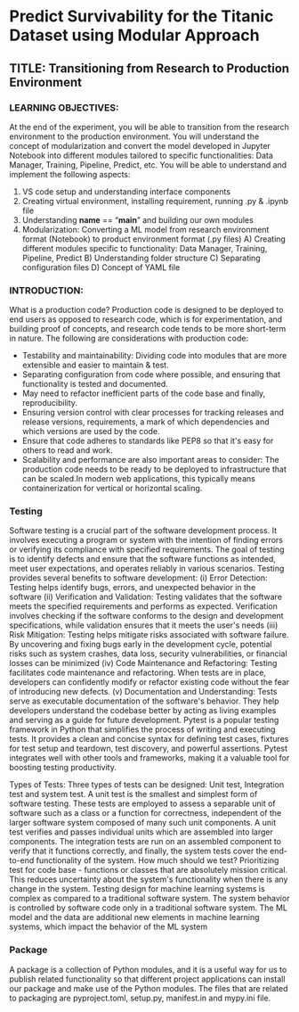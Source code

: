 # Predict Survivability for the Titanic Dataset using Modular Approach

## TITLE: Transitioning from Research to Production Environment

### LEARNING OBJECTIVES:
At the end of the experiment, you will be able to transition from the research environment to the
production environment. You will understand the concept of modularization and convert the
model developed in Jupyter Notebook into different modules tailored to specific functionalities:
Data Manager, Training, Pipeline, Predict, etc.
You will be able to understand and implement the following aspects:
1. VS code setup and understanding interface components
2. Creating virtual environment, installing requirement, running .py & .ipynb file
3. Understanding __name__ == “__main__” and building our own modules
4. Modularization: Converting a ML model from research environment format (Notebook)
to product environment format (.py files)
A) Creating different modules specific to functionality: Data Manager, Training,
Pipeline, Predict
B) Understanding folder structure
C) Separating configuration files
D) Concept of YAML file

### INTRODUCTION:
What is a production code?
Production code is designed to be deployed to end users as opposed to research code,
which is for experimentation, and building proof of concepts, and research code tends to
be more short-term in nature.
The following are considerations with production code:
- Testability and maintainability: Dividing code into modules that are more
extensible and easier to maintain & test.
- Separating configuration from code where possible, and ensuring that functionality
is tested and documented.
- May need to refactor inefficient parts of the code base and finally, reproducibility.
- Ensuring version control with clear processes for tracking releases and release
versions, requirements, a mark of which dependencies and which versions are used
by the code.
- Ensure that code adheres to standards like PEP8 so that it's easy for others to read
and work.
- Scalability and performance are also important areas to consider: The production
code needs to be ready to be deployed to infrastructure that can be scaled.In modern web applications, this typically means containerization for vertical or
horizontal scaling.

### Testing
Software testing is a crucial part of the software development process. It
involves executing a program or system with the intention of finding errors or verifying
its compliance with specified requirements. The goal of testing is to identify defects and
ensure that the software functions as intended, meet user expectations, and operates
reliably in various scenarios.
Testing provides several benefits to software development:
(i) Error Detection: Testing helps identify bugs, errors, and unexpected behavior in the
software (ii) Verification and Validation: Testing validates that the software meets the
specified requirements and performs as expected. Verification involves checking if the
software conforms to the design and development specifications, while validation
ensures that it meets the user's needs (iii) Risk Mitigation: Testing helps mitigate risks
associated with software failure. By uncovering and fixing bugs early in the development
cycle, potential risks such as system crashes, data loss, security vulnerabilities, or
financial losses can be minimized (iv) Code Maintenance and Refactoring: Testing
facilitates code maintenance and refactoring. When tests are in place, developers can
confidently modify or refactor existing code without the fear of introducing new defects.
(v) Documentation and Understanding: Tests serve as executable documentation of
the software's behavior. They help developers understand the codebase better by acting
as living examples and serving as a guide for future development.
Pytest is a popular testing framework in Python that simplifies the process of writing and
executing tests. It provides a clean and concise syntax for defining test cases, fixtures
for test setup and teardown, test discovery, and powerful assertions. Pytest integrates well with other tools and frameworks, making it a valuable tool for boosting testing
productivity.

Types of Tests: 
Three types of tests can be designed: Unit test, Integration test
and system test. A unit test is the smallest and simplest form of software testing.
These tests are employed to assess a separable unit of software such as a class or a
function for correctness, independent of the larger software system composed of many
such unit components. A unit test verifies and passes individual units which are
assembled into larger components. The integration tests are run on an assembled
component to verify that it functions correctly, and finally, the system tests cover the
end-to-end functionality of the system.
How much should we test? Prioritizing test for code base - functions or classes that are
absolutely mission critical. This reduces uncertainty about the system's functionality
when there is any change in the system.
Testing design for machine learning systems is complex as compared to a
traditional software system. The system behavior is controlled by software code
only in a traditional software system. The ML model and the data are additional
new elements in machine learning systems, which impact the behavior of the ML
system

### Package
A package is a collection of Python modules, and it is a useful way for us to publish
related functionality so that different project applications can install our package and
make use of the Python modules. The files that are related to packaging are
pyproject.toml, setup.py, manifest.in and mypy.ini file.
